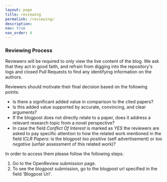 ```yaml
---
layout: page
title: reviewing
permalink: /reviewing/
description:
nav: true
nav_order: 4
---
```


### Reviewing Process

Reviewers will be required to only view the live content of the blog. 
We ask that they act in good faith, and refrain from digging into the repository's logs and closed Pull Requests to find any identifying information on the authors.
   
Reviewers should motivate their final decision based on the following points:
   
- Is there a significant added value in comparison to the cited papers? 
- Is this added value supported by accurate, convincing, and clear arguments?
- If the blogpost does not directly relate to a paper, does it address a relevant research topic from a novel perspective?
- In case the field *Conflict Of Interest* is marked as *YES* the reviewers are asked to pay specific attention to how the related work mentioned in the field *ICLR Papers*: is the blogpost *too positive* (self advertisement) or *too negative* (unfair assessment of this related work)?
   
In order to access them please follow the following steps:

1. Go to the OpenReview submission page.
2. To see the blogpost submission, go to the blogpost url specified in the field 'Blogpost Url'.
